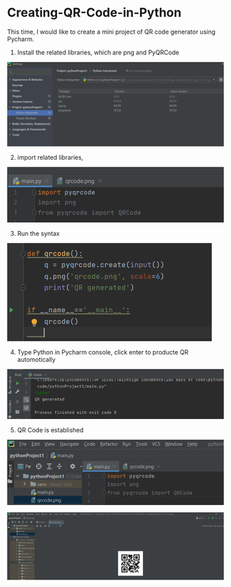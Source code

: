 # Creating-QR-Code-in-Python


This time, I would like to create a mini project of QR code generator using Pycharm.

1. Install the related libraries, which are png and PyQRCode

![textimage1](https://github.com/altheanabila/Creating-QR-Code-in-Python/blob/main/pic%201.png)


2. import related libraries, 


![textimage2](https://github.com/altheanabila/Creating-QR-Code-in-Python/blob/main/pic%202.png)



3. Run the syntax

![textimage3](https://github.com/altheanabila/Creating-QR-Code-in-Python/blob/main/pic%203.png)


4. Type Python in Pycharm console, click enter to producte QR automotically

![textimage4](https://github.com/altheanabila/Creating-QR-Code-in-Python/blob/main/pic%204.png)


5. QR Code is established

![textimage5](https://github.com/altheanabila/Creating-QR-Code-in-Python/blob/main/pic%205.png)


![textimage6](https://github.com/altheanabila/Creating-QR-Code-in-Python/blob/main/pic%206.png)
